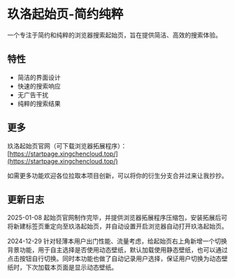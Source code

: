 # 玖洛起始页-简约纯粹

一个专注于简约和纯粹的浏览器搜索起始页，旨在提供简洁、高效的搜索体验。

## 特性

- 简洁的界面设计
- 快速的搜索响应
- 无广告干扰
- 纯粹的搜索结果

## 更多

玖洛起始页官网（可下载浏览器拓展程序）：[https://startpage.xingchencloud.top/](https://startpage.xingchencloud.top/)

如需更多功能欢迎各位拉取本项目创新，可以将你的衍生分支合并过来让我抄抄。

## 更新日志

2025-01-08 起始页官网制作完毕，并提供浏览器拓展程序压缩包，安装拓展后可将新建标签页重定向至玖洛起始页，并自动设置开启浏览器自动打开玖洛起始页。

2024-12-29 针对轻薄本用户出门性能、流量考虑，给起始页右上角新增一个切换背景功能，用于自主选择是否使用动态壁纸，默认加载使用静态壁纸，也可以通过点击按钮自行切换。同时本功能也做了自动记录用户选择，保证用户切换为动态壁纸时，下次加载本页面是显示动态壁纸。